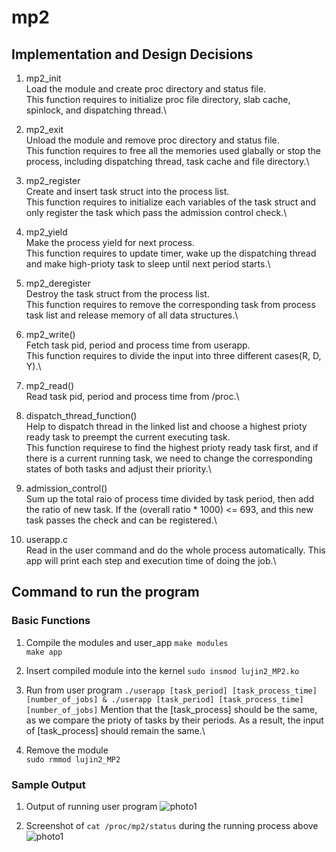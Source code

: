 # mp2 

## Implementation and Design Decisions
1) mp2_init\
Load the module and create proc directory and status file. \
This function requires to initialize proc file directory, slab cache, spinlock, and dispatching thread.\\

2) mp2_exit\
Unload the module and remove proc directory and status file.\
This function requires to free all the memories used glabally or stop the process, including dispatching thread, task cache and file directory.\

3) mp2_register\
Create and insert task struct into the process list.\
This function requires to initialize each variables of the task struct and only register the task which pass the admission control check.\

4) mp2_yield\
Make the process yield for next process.\
This function requires to update timer, wake up the dispatching thread and make high-prioty task to sleep until next period starts.\

5) mp2_deregister\
Destroy the task struct from the process list.\
This function requires to remove the corresponding task from process task list and release memory of all data structures.\

6) mp2_write()\
Fetch task pid, period and process time from userapp.\
This function requires to divide the input into three different cases(R, D, Y).\

7) mp2_read()\
Read task pid, period and process time from /proc.\

8) dispatch_thread_function()\
Help to dispatch thread in the linked list and choose a highest prioty ready task to preempt the current executing task.\
This function requirese to find the highest prioty ready task first, and if there is a current running task, we need to change the corresponding states of both tasks and adjust their priority.\

9) admission_control()\
Sum up the total raio of process time divided by task period, then add the ratio of new task. If the (overall ratio * 1000) <= 693, and this new task passes the check and can be registered.\

10) userapp.c\
Read in the user command and do the whole process automatically. This app will print each step and execution time of doing the job.\

## Command to run the program
### Basic Functions
1) Compile the modules and user_app
```make modules```\
```make app```

2) Insert compiled module into the kernel
```sudo insmod lujin2_MP2.ko```

3) Run from user program
```./userapp [task_period] [task_process_time] [number_of_jobs] & ./userapp [task_period] [task_process_time] [number_of_jobs]```
Mention that the [task_process] should be the same, as we compare the prioty of tasks by their periods. As a result, the input of [task_process] should remain the same.\

4) Remove the module\
```sudo rmmod lujin2_MP2```


### Sample Output
1) Output of running user program
![photo1](picture1.JPG)

2) Screenshot of ```cat /proc/mp2/status``` during the running process above
![photo1](picture2.JPG)

